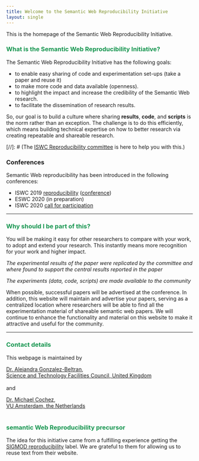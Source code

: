 ```yaml
---
title: Welcome to the Semantic Web Reproducibility Initiative
layout: single
---
```


This is the homepage of the Semantic Web Reproducibility Initiative.

### <span style="color:#16954F">What is the Semantic Web Reproducibility Initiative?</span>

The Semantic Web Reproducibility Initiative has the following goals:

- to enable easy sharing of code and experimentation set-ups (take a paper and reuse it)
- to make more code and data available (openness).
- to highlight the impact and increase the credibility of the Semantic Web research.
- to facilitate the dissemination of research results.

So, our goal is to build a culture where sharing **results**, **code**, and **scripts** is the norm rather than an exception.
The challenge is to do this efficiently, which means building technical expertise on how to better research via creating repeatable and shareable research.

[//]: # (The [ISWC Reproducibility committee](http://db-reproducibility.seas.harvard.edu/#Committee) is here to help you with this.)


### Conferences ###

Semantic Web reproducibility has been introduced in the following conferences:


- ISWC 2019 [reproducibility](/ISWC2019/) ([conference](https://iswc2019.semanticweb.org/))
- ESWC 2020 (in preparation)
- ISWC 2020 [call for participation](/ISWC2020/) 


---

### <span style="color:#16954F"> Why should I be part of this? </span>

You will be making it easy for other researchers to compare with your work, to adopt and extend your research. This instantly means more recognition for your work and higher impact.

*The experimental results of the paper were replicated by the committee and where found to support the central results reported in the paper*

*The experiments (data, code, scripts) are made available to the community*

When possible, successful papers will be advertised at the conference.
In addition, this website will maintain and advertise your papers, serving as a centralized location where researchers will be able to find all the experimentation material of shareable semantic web papers.
We will continue to enhance the functionality and material on this website to make it attractive and useful for the community.

---



### <span style="color:#16954F">Contact details</span>

This webpage is maintained by <br />

[Dr. Alejandra Gonzalez-Beltran](https://agbeltran.github.io/), <br />
[Science and Technology Facilities Council, United Kingdom](https://stfc.ukri.org/)<br />
<br/>
and <br />

[Dr. Michael Cochez](http://users.jyu.fi/~miselico/),<br /> 
[VU Amsterdam, the Netherlands](http://krr.cs.vu.nl)<br />
<br/>

### <span style="color:#16954F"> semantic Web Reproducibility precursor</span>

The idea for this initiative came from a fulfilling experience getting the [SIGMOD reproducibility](http://db-reproducibility.seas.harvard.edu/) label. We are grateful to them for allowing us to reuse text from their website.

